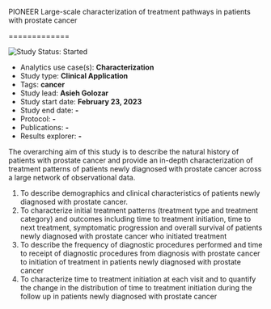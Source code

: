 PIONEER Large-scale characterization of treatment pathways in patients with prostate cancer

=============

<img src="https://img.shields.io/badge/Study%20Status-Started-blue.svg" alt="Study Status: Started">

- Analytics use case(s): **Characterization**
- Study type: **Clinical Application**
- Tags: **cancer**
- Study lead: **Asieh Golozar**
- Study start date: **February 23, 2023**
- Study end date: **-**
- Protocol: **-**
- Publications: **-**
- Results explorer: **-**

The overarching aim of this study is to describe the natural history of patients with prostate cancer and provide an in-depth characterization of treatment patterns of patients newly diagnosed with prostate cancer across a large network of observational data. 

1. To describe demographics and clinical characteristics of patients newly diagnosed with prostate cancer.
1. To characterize initial treatment patterns (treatment type and treatment category) and outcomes including time to treatment initiation, time to next treatment, symptomatic progression and overall survival of patients newly diagnosed with prostate cancer who initiated treatment
1. To describe the frequency of diagnostic procedures performed and time to receipt of diagnostic procedures from diagnosis with prostate cancer to initiation of treatment in patients newly diagnosed with prostate cancer 
1. To characterize time to treatment initiation at each visit and to quantify the change in the distribution of time to treatment initiation during the follow up in patients newly diagnosed with prostate cancer 



